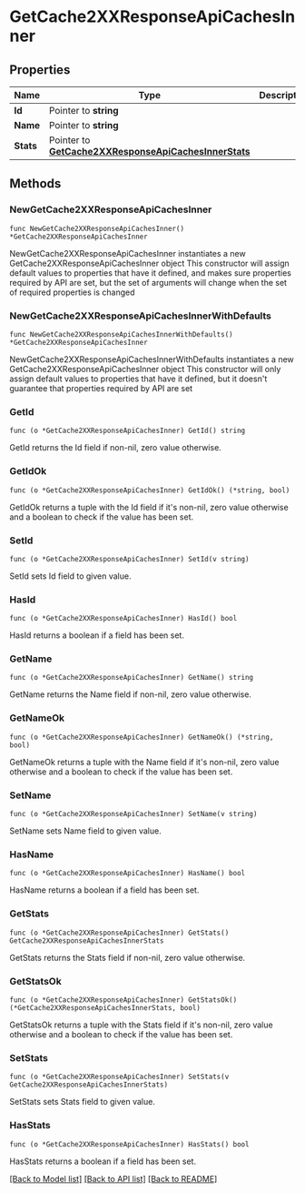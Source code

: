 # GetCache2XXResponseApiCachesInner

## Properties

Name | Type | Description | Notes
------------ | ------------- | ------------- | -------------
**Id** | Pointer to **string** |  | [optional] 
**Name** | Pointer to **string** |  | [optional] 
**Stats** | Pointer to [**GetCache2XXResponseApiCachesInnerStats**](GetCache2XXResponseApiCachesInnerStats.md) |  | [optional] 

## Methods

### NewGetCache2XXResponseApiCachesInner

`func NewGetCache2XXResponseApiCachesInner() *GetCache2XXResponseApiCachesInner`

NewGetCache2XXResponseApiCachesInner instantiates a new GetCache2XXResponseApiCachesInner object
This constructor will assign default values to properties that have it defined,
and makes sure properties required by API are set, but the set of arguments
will change when the set of required properties is changed

### NewGetCache2XXResponseApiCachesInnerWithDefaults

`func NewGetCache2XXResponseApiCachesInnerWithDefaults() *GetCache2XXResponseApiCachesInner`

NewGetCache2XXResponseApiCachesInnerWithDefaults instantiates a new GetCache2XXResponseApiCachesInner object
This constructor will only assign default values to properties that have it defined,
but it doesn't guarantee that properties required by API are set

### GetId

`func (o *GetCache2XXResponseApiCachesInner) GetId() string`

GetId returns the Id field if non-nil, zero value otherwise.

### GetIdOk

`func (o *GetCache2XXResponseApiCachesInner) GetIdOk() (*string, bool)`

GetIdOk returns a tuple with the Id field if it's non-nil, zero value otherwise
and a boolean to check if the value has been set.

### SetId

`func (o *GetCache2XXResponseApiCachesInner) SetId(v string)`

SetId sets Id field to given value.

### HasId

`func (o *GetCache2XXResponseApiCachesInner) HasId() bool`

HasId returns a boolean if a field has been set.

### GetName

`func (o *GetCache2XXResponseApiCachesInner) GetName() string`

GetName returns the Name field if non-nil, zero value otherwise.

### GetNameOk

`func (o *GetCache2XXResponseApiCachesInner) GetNameOk() (*string, bool)`

GetNameOk returns a tuple with the Name field if it's non-nil, zero value otherwise
and a boolean to check if the value has been set.

### SetName

`func (o *GetCache2XXResponseApiCachesInner) SetName(v string)`

SetName sets Name field to given value.

### HasName

`func (o *GetCache2XXResponseApiCachesInner) HasName() bool`

HasName returns a boolean if a field has been set.

### GetStats

`func (o *GetCache2XXResponseApiCachesInner) GetStats() GetCache2XXResponseApiCachesInnerStats`

GetStats returns the Stats field if non-nil, zero value otherwise.

### GetStatsOk

`func (o *GetCache2XXResponseApiCachesInner) GetStatsOk() (*GetCache2XXResponseApiCachesInnerStats, bool)`

GetStatsOk returns a tuple with the Stats field if it's non-nil, zero value otherwise
and a boolean to check if the value has been set.

### SetStats

`func (o *GetCache2XXResponseApiCachesInner) SetStats(v GetCache2XXResponseApiCachesInnerStats)`

SetStats sets Stats field to given value.

### HasStats

`func (o *GetCache2XXResponseApiCachesInner) HasStats() bool`

HasStats returns a boolean if a field has been set.


[[Back to Model list]](../README.md#documentation-for-models) [[Back to API list]](../README.md#documentation-for-api-endpoints) [[Back to README]](../README.md)


